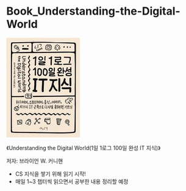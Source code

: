 # Book_Understanding-the-Digital-World
![understanding_the_digital_world](README.assets/understanding_the_digital_world.jpg)

《Understanding the Digital World(1일 1로그 100일 완성 IT 지식)》 

저자: 브라이언 W. 커니핸

- CS 지식을 쌓기 위해 읽기 시작!
- 매일 1~3 챕터씩 읽으면서 공부한 내용 정리할 예정
